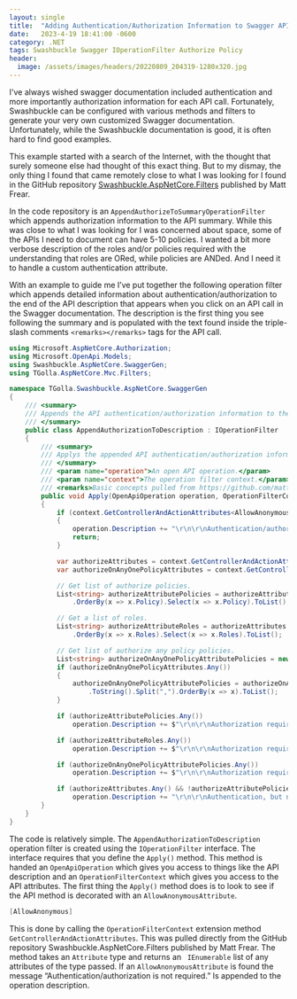```yaml
---
layout: single
title:  "Adding Authentication/Authorization Information to Swagger API Documentation with Swashbuckle"
date:   2023-4-19 18:41:00 -0600
category: .NET
tags: Swashbuckle Swagger IOperationFilter Authorize Policy
header:
  image: /assets/images/headers/20220809_204319-1280x320.jpg
---
```


I've always wished swagger documentation included authentication and more importantly authorization information for each API call. Fortunately, Swashbuckle can be configured with various methods and filters to generate your very own customized Swagger documentation. Unfortunately, while the Swashbuckle documentation is good, it is often hard to find good examples.

This example started with a search of the Internet, with the thought that surely someone else had thought of this exact thing. But to my dismay, the only thing I found that came remotely close to what I was looking for I found in the GitHub repository [Swashbuckle.AspNetCore.Filters](https://github.com/mattfrear/Swashbuckle.AspNetCore.Filters) published by Matt Frear. 

In the code repository is an ```AppendAuthorizeToSummaryOperationFilter``` which appends authorization information to the API summary. While this was close to what I was looking for I was concerned about space, some of the APIs I need to document can have 5-10 policies.  I wanted a bit more verbose description of the roles and/or policies required with the understanding that roles are ORed, while policies are ANDed.  And I need it to handle a custom authentication attribute. 

With an example to guide me I’ve put together the following operation filter which appends detailed information about authentication/authorization to the end of the API description that appears when you click on an API call in the Swagger documentation. The description is the first thing you see following the summary and is populated with the text found inside the triple-slash comments ```<remarks></remarks>``` tags for the API call.

```csharp
using Microsoft.AspNetCore.Authorization;
using Microsoft.OpenApi.Models;
using Swashbuckle.AspNetCore.SwaggerGen;
using TGolla.AspNetCore.Mvc.Filters;

namespace TGolla.Swashbuckle.AspNetCore.SwaggerGen
{
    /// <summary>
    /// Appends the API authentication/authorization information to the operation description.
    /// </summary>
    public class AppendAuthorizationToDescription : IOperationFilter
    {
        /// <summary>
        /// Applys the appended API authentication/authorization information to the operation description.
        /// </summary>
        /// <param name="operation">An open API operation.</param>
        /// <param name="context">The operation filter context.</param>
        /// <remarks>Basic concepts pulled from https://github.com/mattfrear/Swashbuckle.AspNetCore.Filters.</remarks>
        public void Apply(OpenApiOperation operation, OperationFilterContext context)
        {
            if (context.GetControllerAndActionAttributes<AllowAnonymousAttribute>().Any())
            {
                operation.Description += "\r\n\r\nAuthentication/authorization is not required.";
                return;
            }

            var authorizeAttributes = context.GetControllerAndActionAttributes<AuthorizeAttribute>();
            var authorizeOnAnyOnePolicyAttributes = context.GetControllerAndActionAttributes<AuthorizeOnAnyOnePolicyAttribute>();

            // Get list of authorize policies.
            List<string> authorizeAttributePolicies = authorizeAttributes.Where(x => !string.IsNullOrEmpty(x.Policy))
                .OrderBy(x => x.Policy).Select(x => x.Policy).ToList();

            // Get a list of roles.
            List<string> authorizeAttributeRoles = authorizeAttributes.Where(x => !string.IsNullOrEmpty(x.Roles))
                .OrderBy(x => x.Roles).Select(x => x.Roles).ToList();

            // Get list of authorize any policy policies. 
            List<string> authorizeOnAnyOnePolicyAttributePolicies = new List<string>();
            if (authorizeOnAnyOnePolicyAttributes.Any())
            {
                authorizeOnAnyOnePolicyAttributePolicies = authorizeOnAnyOnePolicyAttributes.First().Arguments[0]
                    .ToString().Split(",").OrderBy(x => x).ToList();
            }

            if (authorizeAttributePolicies.Any())
                operation.Description += $"\r\n\r\nAuthorization requires {((authorizeAttributePolicies.Count > 1) ? "each of " : "")} the following {((authorizeAttributePolicies.Count > 1) ? "policies" : "policy")}: <b>{string.Join("</b>, <b>", authorizeAttributePolicies)}</b>";

            if (authorizeAttributeRoles.Any())
                operation.Description += $"\r\n\r\nAuthorization requires {((authorizeAttributeRoles.Count > 1) ? "any one of " : "")} the following {((authorizeAttributeRoles.Count > 1) ? "roles" : "role")}: <b>{string.Join("</b>, <b>", authorizeAttributeRoles)}</b>";

            if (authorizeOnAnyOnePolicyAttributePolicies.Any())
                operation.Description += $"\r\n\r\nAuthorization requires {((authorizeOnAnyOnePolicyAttributePolicies.Count > 1) ? "any one of " : "")} the following {((authorizeOnAnyOnePolicyAttributePolicies.Count > 1) ? "policies" : "policy")}: <b>{string.Join("</b>, <b>", authorizeOnAnyOnePolicyAttributePolicies)}</b>";

            if (authorizeAttributes.Any() && !authorizeAttributePolicies.Any() && !authorizeAttributeRoles.Any() && !authorizeOnAnyOnePolicyAttributePolicies.Any())
                operation.Description += "\r\n\r\nAuthentication, but no authorization is required.";
        }
    }
}
```

The code is relatively simple.  The ```AppendAuthorizationToDescription``` operation filter is created using the ```IOperationFilter``` interface. The interface requires that you define the ```Apply()``` method. This method is handed an ```OpenApiOperation``` which gives you access to things like the API description and an ```OperationFilterContext``` which gives you access to the API attributes.
The first thing the ```Apply()``` method does is to look to see if the API method is decorated with an ```AllowAnonymousAttribute```.
```csharp
[AllowAnonymous]
```
This is done by calling the ```OperationFilterContext``` extension method   ```GetControllerAndActionAttributes```. This was pulled directly from the GitHub repository Swashbuckle.AspNetCore.Filters published by Matt Frear.  The method takes an ```Attribute``` type and returns an ``` IEnumerable``` list of any attributes of the type passed. If an ```AllowAnonymousAttribute``` is found the message “Authentication/authorization is not required.” Is appended to the operation description.

